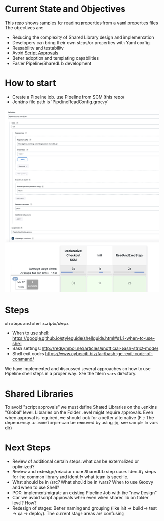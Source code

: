 




# Current State and Objectives

This repo shows samples for reading properties from a yaml properties files
The objectives are:

* Reducing the complexity of Shared Library design and implementation
* Developers can bring their own steps/or properties with Yaml config
* Reusability and testability
* Avoid [Script Approvals](https://www.jenkins.io/doc/book/managing/script-approval/#in-process-script-approval)
* Better adoption and templating capabilities
* Faster Pipeline/SharedLib development

# How to start

* Create a Pipeline job, use Pipeline from SCM (this repo)
* Jenkins file path is 'PipelineReadConfig.groovy'

![PipelinConfig](images/Pipelineconfig.png)
![PipelinRun](images/Pipelinerun.png)


# Steps

sh steps and shell scripts/steps
* When to use shell: https://google.github.io/styleguide/shellguide.html#s1.2-when-to-use-shell
* Bash settings: http://redsymbol.net/articles/unofficial-bash-strict-mode/
* Shell exit codes https://www.cyberciti.biz/faq/bash-get-exit-code-of-command/

We have implemented and discussed several approaches on how to use Pipeline shell steps in a proper way:
See the file  in `vars` directory.



# Shared Libraries

To avoid "script approvals" we must define Shared Libraries on the Jenkins "Global" level.
Libraries on the Folder Level might require approvals. Even when approval is required, we should look for a better alternative
(F.e The dependency to `JSonSlurper` can be removed by using `jq`, see sample in `vars` dir)

# Next Steps

* Review of additional certain steps: what can be externalized or optimized?
* Review and redesign/refactor more SharedLib step code. Identify steps for the common library and identify what team is specific.
* What should be in /src? What should be in /vars? When to use Groovy and when to use Shell?
* POC: implement/migrate an existing Pipeline Job with the "new Design"
* Can we avoid script approvals when even when shared lib on folder level? How?
* Redesign of stages: Better naming and grouping (like init -> build -> test -> qa -> deploy). The current stage areas are confusing
